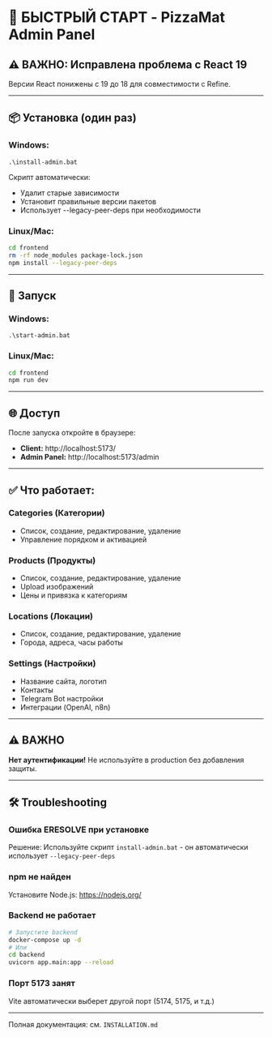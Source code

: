 # 🚀 БЫСТРЫЙ СТАРТ - PizzaMat Admin Panel

## ⚠️ ВАЖНО: Исправлена проблема с React 19

Версии React понижены с 19 до 18 для совместимости с Refine.

---

## 📦 Установка (один раз)

### Windows:
```
.\install-admin.bat
```

Скрипт автоматически:
- Удалит старые зависимости
- Установит правильные версии пакетов
- Использует --legacy-peer-deps при необходимости

### Linux/Mac:
```bash
cd frontend
rm -rf node_modules package-lock.json
npm install --legacy-peer-deps
```

---

## 🎯 Запуск

### Windows:
```
.\start-admin.bat
```

### Linux/Mac:
```bash
cd frontend
npm run dev
```

---

## 🌐 Доступ

После запуска откройте в браузере:

- **Client:** http://localhost:5173/
- **Admin Panel:** http://localhost:5173/admin

---

## ✅ Что работает:

### Categories (Категории)
- Список, создание, редактирование, удаление
- Управление порядком и активацией

### Products (Продукты)  
- Список, создание, редактирование, удаление
- Upload изображений
- Цены и привязка к категориям

### Locations (Локации)
- Список, создание, редактирование, удаление
- Города, адреса, часы работы

### Settings (Настройки)
- Название сайта, логотип
- Контакты
- Telegram Bot настройки
- Интеграции (OpenAI, n8n)

---

## ⚠️ ВАЖНО

**Нет аутентификации!** Не используйте в production без добавления защиты.

---

## 🛠️ Troubleshooting

### Ошибка ERESOLVE при установке
Решение: Используйте скрипт `install-admin.bat` - он автоматически использует `--legacy-peer-deps`

### npm не найден
Установите Node.js: https://nodejs.org/

### Backend не работает
```bash
# Запустите backend
docker-compose up -d
# Или
cd backend
uvicorn app.main:app --reload
```

### Порт 5173 занят
Vite автоматически выберет другой порт (5174, 5175, и т.д.)

---

Полная документация: см. `INSTALLATION.md`
